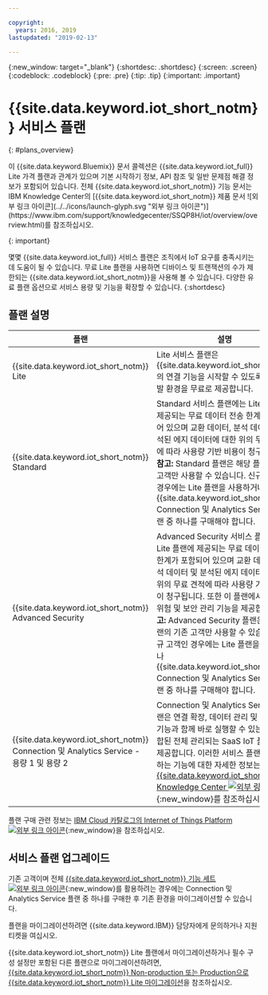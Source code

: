 ```yaml
---

copyright:
  years: 2016, 2019
lastupdated: "2019-02-13"

---
```


{:new_window: target="\_blank"}
{:shortdesc: .shortdesc}
{:screen: .screen}
{:codeblock: .codeblock}
{:pre: .pre}
{:tip: .tip}
{:important: .important}

# {{site.data.keyword.iot_short_notm}} 서비스 플랜
{: #plans_overview}

<p>이 {{site.data.keyword.Bluemix}} 문서 콜렉션은 {{site.data.keyword.iot_full}} Lite 가격 플랜과 관계가 있으며 기본 시작하기 정보, API 참조 및 일반 문제점 해결 정보가 포함되어 있습니다.
전체 {{site.data.keyword.iot_short_notm}} 기능 문서는 IBM Knowledge Center의 [{{site.data.keyword.iot_short_notm}} 제품 문서 ![외부 링크 아이콘](../../icons/launch-glyph.svg "외부 링크 아이콘")](https://www.ibm.com/support/knowledgecenter/SSQP8H/iot/overview/overview.html)를 참조하십시오.
</p>
{: important}

몇몇 {{site.data.keyword.iot_full}} 서비스 플랜은 조직에서 IoT 요구를 충족시키는 데 도움이 될 수 있습니다. 무료 Lite 플랜을 사용하면 디바이스 및 트랜잭션의 수가 제한되는 {{site.data.keyword.iot_short_notm}}을 사용해 볼 수 있습니다. 다양한 유료 플랜 옵션으로 서비스 용량 및 기능을 확장할 수 있습니다.
{:shortdesc}

## 플랜 설명

플랜       |설명         
---------- | ------------
{{site.data.keyword.iot_short_notm}} Lite | Lite 서비스 플랜은 {{site.data.keyword.iot_short_notm}}의 연결 기능을 시작할 수 있도록 경량 개발 환경을 무료로 제공합니다.
{{site.data.keyword.iot_short_notm}} Standard | Standard 서비스 플랜에는 Lite 플랜에 제공되는 무료 데이터 전송 한계가 포함되어 있으며 교환 데이터, 분석 데이터 및 분석된 에지 데이터에 대한 위의 무료 견적에 따라 사용량 기반 비용이 청구됩니다. **참고:** Standard 플랜은 해당 플랜의 기존 고객만 사용할 수 있습니다. 신규 고객인 경우에는 Lite 플랜을 사용하거나 {{site.data.keyword.iot_short_notm}} Connection 및 Analytics Service 플랜 중 하나를 구매해야 합니다.
{{site.data.keyword.iot_short_notm}} Advanced Security | Advanced Security 서비스 플랜에는 Lite 플랜에 제공되는 무료 데이터 전송 한계가 포함되어 있으며 교환 데이터, 분석 데이터 및 분석된 에지 데이터에 대한 위의 무료 견적에 따라 사용량 기반 비용이 청구됩니다. 또한 이 플랜에서는 고급 위험 및 보안 관리 기능을 제공합니다. **참고:** Advanced Security 플랜은 해당 플랜의 기존 고객만 사용할 수 있습니다. 신규 고객인 경우에는 Lite 플랜을 사용하거나 {{site.data.keyword.iot_short_notm}} Connection 및 Analytics Service 플랜 중 하나를 구매해야 합니다.
{{site.data.keyword.iot_short_notm}} Connection 및 Analytics Service - 용량 1 및 용량 2 | Connection 및 Analytics Service 플랜은 연결 확장, 데이터 관리 및 고급 분석 기능과 함께 바로 실행할 수 있는 사전 통합된 전체 관리되는 SaaS IoT 플랫폼을 제공합니다. 이러한 서비스 플랜에서 제공하는 기능에 대한 자세한 정보는 [{{site.data.keyword.iot_short_notm}} Knowledge Center ![외부 링크 아이콘](../../icons/launch-glyph.svg "외부 링크 아이콘")](https://www.ibm.com/support/knowledgecenter/SSQP8H/iot/overview/overview.html){:new_window}를 참조하십시오.

플랜 구매 관련 정보는 [IBM Cloud 카탈로그의 Internet of Things Platform ![외부 링크 아이콘](../../icons/launch-glyph.svg "외부 링크 아이콘")](https://cloud.ibm.com/catalog/services/internet-of-things-platform){:new_window}을 참조하십시오.

## 서비스 플랜 업그레이드

기존 고객이며 전체 [{{site.data.keyword.iot_short_notm}} 기능 세트 ![외부 링크 아이콘](../../icons/launch-glyph.svg "외부 링크 아이콘")](https://www.ibm.com/support/knowledgecenter/SSQP8H/iot/overview/overview.html){:new_window}를 활용하려는 경우에는 Connection 및 Analytics Service 플랜 중 하나를 구매한 후 기존 환경을 마이그레이션할 수 있습니다.

플랜을 마이그레이션하려면 {{site.data.keyword.IBM}} 담당자에게 문의하거나 지원 티켓을 여십시오.

<!--- - To migrate from {{site.data.keyword.iot_short_notm}} Standard and Advanced Security plans, contact your {{site.data.keyword.IBM}} representative or raise a support ticket.--->
{{site.data.keyword.iot_short_notm}} Lite 플랜에서 마이그레이션하거나 필수 구성 설정만 포함된 다른 플랜으로 마이그레이션하려면, [{{site.data.keyword.iot_short_notm}} Non-production 또는 Production으로 {{site.data.keyword.iot_short_notm}} Lite 마이그레이션](/docs/IoT/org_migration.html)을 참조하십시오.

